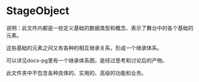 # StageObject

说明：此文件内都是一些定义基础的数据类型和概念、表示了舞台中的各个基础的元素。

这些基础的元素之间又有各种的相互继承关系，形成一个继承体系。

可以详见docs-pg里有一个继承体系图，是经过思考和讨论后的产物。

此文件夹中不包含各种具体的、实用的、高级的功能和业务。
